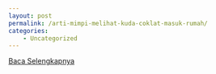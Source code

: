```yaml
---
layout: post
permalink: /arti-mimpi-melihat-kuda-coklat-masuk-rumah/
categories:
    - Uncategorized
---
```


[Baca Selengkapnya](/10)